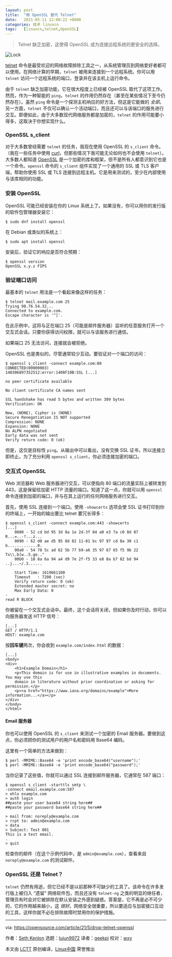 ```yaml
---
layout: post
title:	"用 OpenSSL 替代 Telnet"
date:	2021-05-11 12:00:22 +0800 
categories:	技术 linuxcn 
tags:	[linuxcn,telnet,OpenSSL]
---
```




> 
> Telnet 缺乏加密，这使得 OpenSSL 成为连接远程系统的更安全的选择。
> 
> 
> 


![](/Asserts/Images//attachment/album/202105/11/115934cggzmq8rm8suaqlq.png "Lock")


[telnet](https://www.redhat.com/sysadmin/telnet-netcat-troubleshooting) 命令是最受欢迎的网络故障排除工具之一，从系统管理员到网络爱好者都可以使用。在网络计算的早期，`telnet` 被用来连接到一个远程系统。你可以用 `telnet` 访问一个远程系统的端口，登录并在该主机上运行命令。


由于 `telnet` 缺乏加密功能，它在很大程度上已经被 OpenSSL 取代了这项工作。然而，作为一种智能的 `ping`，`telnet` 的作用仍然存在（甚至在某些情况下至今仍然存在）。虽然 `ping` 命令是一个探测主机响应的好方法，但这是它能做的 *全部*。另一方面，`telnet` 不仅可以确认一个活动端口，而且还可以与该端口的服务进行交互。即便如此，由于大多数现代网络服务都是加密的，`telnet` 的作用可能要小得多，这取决于你想实现什么。


### OpenSSL s\_client


对于大多数曾经需要 `telnet` 的任务，我现在使用 OpenSSL 的 `s_client` 命令。（我在一些任务中使用 [curl](https://opensource.com/downloads/curl-command-cheat-sheet)，但那些情况下我可能无论如何也不会使用 `telnet`）。大多数人都知道 [OpenSSL](https://www.openssl.org/) 是一个加密的库和框架，但不是所有人都意识到它也是一个命令。`openssl` 命令的 `s_client` 组件实现了一个通用的 SSL 或 TLS 客户端，帮助你使用 SSL 或 TLS 连接到远程主机。它是用来测试的，至少在内部使用与该库相同的功能。


### 安装 OpenSSL


OpenSSL 可能已经安装在你的 Linux 系统上了。如果没有，你可以用你的发行版的软件包管理器安装它：



```
$ sudo dnf install openssl

```

在 Debian 或类似的系统上：



```
$ sudo apt install openssl

```

安装后，验证它的响应是否符合预期：



```
$ openssl version
OpenSSL x.y.z FIPS

```

### 验证端口访问


最基本的 `telnet` 用法是一个看起来像这样的任务：



```
$ telnet mail.example.com 25
Trying 98.76.54.32...
Connected to example.com.
Escape character is '^]'.

```

在此示例中，这将与正在端口 25（可能是邮件服务器）监听的任意服务打开一个交互式会话。只要你获得访问权限，就可以与该服务进行通信。


如果端口 25 无法访问，连接就会被拒绝。


OpenSSL 也是类似的，尽管通常较少互动。要验证对一个端口的访问：



```
$ openssl s_client -connect example.com:80
CONNECTED(00000003)
140306897352512:error:1408F10B:SSL [...]

no peer certificate available

No client certificate CA names sent

SSL handshake has read 5 bytes and written 309 bytes
Verification: OK

New, (NONE), Cipher is (NONE)
Secure Renegotiation IS NOT supported
Compression: NONE
Expansion: NONE
No ALPN negotiated
Early data was not sent
Verify return code: 0 (ok)

```

但是，这仅是目标性 `ping`。从输出中可以看出，没有交换 SSL 证书，所以连接立即终止。为了充分利用 `openssl s_client`，你必须连接加密的端口。


### 交互式 OpenSSL


Web 浏览器和 Web 服务器进行交互，可以使指向 80 端口的流量实际上被转发到 443，这是保留给加密 HTTP 流量的端口。知道了这一点，你就可以用 `openssl` 命令连接到加密的端口，并与在其上运行的任何网络服务进行交互。


首先，使用 SSL 连接到一个端口。使用 `-showcerts` 选项会使 SSL 证书打印到你的终端上，一开始的输出要比 telnet 要冗长得多：



```
$ openssl s_client -connect example.com:443 -showcerts
[...]
    0080 - 52 cd bd 95 3d 8a 1e 2d-3f 84 a0 e3 7a c0 8d 87   R...=..-?...z...
    0090 - 62 d0 ae d5 95 8d 82 11-01 bc 97 97 cd 8a 30 c1   b.............0.
    00a0 - 54 78 5c ad 62 5b 77 b9-a6 35 97 67 65 f5 9b 22   Tx\\.b[w..5.ge.."
    00b0 - 18 8a 6a 94 a4 d9 7e 2f-f5 33 e8 8a b7 82 bd 94   ..j...~/.3......

    Start Time: 1619661100
    Timeout   : 7200 (sec)
    Verify return code: 0 (ok)
    Extended master secret: no
    Max Early Data: 0
-
read R BLOCK

```

你被留在一个交互式会话中。最终，这个会话将关闭，但如果你及时行动，你可以向服务器发送 HTTP 信号：



```
[...]
GET / HTTP/1.1
HOST: example.com

```

按**回车键**两次，你会收到 `example.com/index.html` 的数据：



```
[...]
<body>
<div>
    <h1>Example Domain</h1>
    <p>This domain is for use in illustrative examples in documents. You may use this
    domain in literature without prior coordination or asking for permission.</p>
    <p><a href="https://www.iana.org/domains/example">More information...</a></p>
</div>
</body>
</html>

```

#### Email 服务器


你也可以使用 OpenSSL 的 `s_client` 来测试一个加密的 Email 服务器。要做到这点，你必须把你的测试用户的用户名和密码用 Base64 编码。


这里有一个简单的方法来做到：



```
$ perl -MMIME::Base64 -e 'print encode_base64("username");'
$ perl -MMIME::Base64 -e 'print encode_base64("password");'

```

当你记录了这些值，你就可以通过 SSL 连接到邮件服务器，它通常在 587 端口：



```
$ openssl s_client -starttls smtp \
-connect email.example.com:587
> ehlo example.com
> auth login
##paste your user base64 string here##
##paste your password base64 string here##

> mail from: noreply@example.com
> rcpt to: admin@example.com
> data
> Subject: Test 001
This is a test email.
.
> quit

```

检查你的邮件（在这个示例代码中，是 `admin@example.com`），查看来自 `noreply@example.com` 的测试邮件。


### OpenSSL 还是 Telnet？


`telnet` 仍然有用途，但它已经不是以前那种不可缺少的工具了。该命令在许多发行版上被归入 “遗留” 网络软件包，而且还没有 `telnet-ng` 之类的明显的继任者，管理员有时会对它被排除在默认安装之外感到疑惑。答案是，它不再是必不可少的，它的作用越来越小，这 *很好*。网络安全很重要，所以要适应与加密接口互动的工具，这样你就不必在排除故障时禁用你的保护措施。




---


via: <https://opensource.com/article/21/5/drop-telnet-openssl>


作者：[Seth Kenlon](https://opensource.com/users/seth) 选题：[lujun9972](https://github.com/lujun9972) 译者：[geekpi](https://github.com/geekpi) 校对：[wxy](https://github.com/wxy)


本文由 [LCTT](https://github.com/LCTT/TranslateProject) 原创编译，[Linux中国](https://linux.cn/) 荣誉推出
